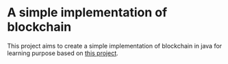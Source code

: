# A simple implementation of blockchain
This project aims to create a simple implementation of blockchain in java for learning purpose based on [this project](https://github.com/lhartikk/naivechain). 

